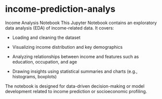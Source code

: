 # income-prediction-analys
 Income Analysis Notebook
This Jupyter Notebook contains an exploratory data analysis (EDA) of income-related data. It covers:

* Loading and cleaning the dataset

* Visualizing income distribution and key demographics

* Analyzing relationships between income and features such as education, occupation, and age

* Drawing insights using statistical summaries and charts (e.g., histograms, boxplots)

The notebook is designed for data-driven decision-making or model development related to income prediction or socioeconomic profiling.
